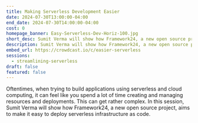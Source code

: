 ```yaml
---
title: Making Serverless Development Easier
date: 2024-07-30T13:00:00-04:00
end_date: 2024-07-30T14:00:00-04:00
cost: 0
homepage_banner: Easy-Serverless-Dev-Horiz-100.jpg
short_desc: Sumit Verma will show how Framework24, a new open source project, aims to make it easy to deploy serverless infrastructure as code.
description: Sumit Verma will show how Framework24, a new open source project, aims to make it easy to deploy serverless infrastructure as code.
embed_url: https://crowdcast.io/c/easier-serverless
sessions:
  - streamlining-serverless
draft: false
featured: false
---
```


Oftentimes, when trying to build applications using serverless and cloud computing, it can feel like you spend a lot of time creating and managing resources and deployments. This can get rather complex. In this session, Sumit Verma will show how Framework24, a new open source project, aims to make it easy to deploy serverless infrastructure as code.
